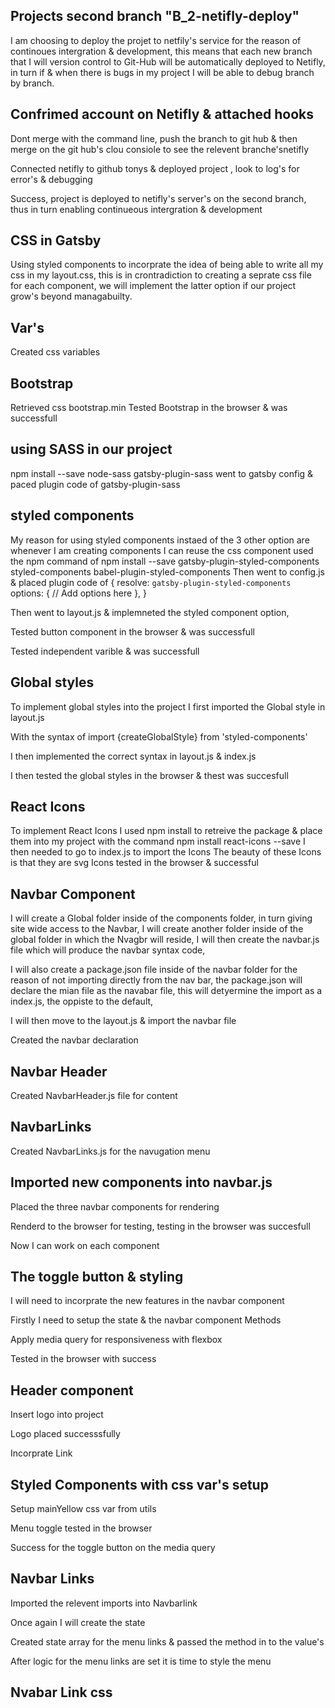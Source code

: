 ## Projects second branch "B_2-netifly-deploy"

I am choosing to deploy the projet to netfily's service for the reason of continoues intergration & development, this means that each new branch that I will version control to Git-Hub will be automatically deployed to Netifly, in turn if & when there is bugs in my project I will be able to debug branch by branch.

## Confrimed account on Netifly & attached hooks

Dont merge with the command line, push the branch to git hub & then merge on the git hub's clou consiole to see the relevent branche'snetifly

Connected netifly to github tonys & deployed project , look to log's for error's & debugging

Success, project is deployed to netifly's server's on the second branch, thus in turn enabling continueous intergration & development

## CSS in Gatsby
Using styled components to incorprate the idea of being able to write all my css in my layout.css, this is in crontradiction to creating a seprate css file for each component, we will implement the latter option if our project grow's beyond managabuilty.

## Var's
Created css variables

## Bootstrap
Retrieved css bootstrap.min
Tested Bootstrap in the browser & was successfull

## using SASS in our project
npm install --save node-sass gatsby-plugin-sass
went to gatsby config & paced plugin code of gatsby-plugin-sass

## styled components
My reason for using styled components instaed of the 3 other option are whenever I am creating components I can reuse the css component
used the npm command of
npm install --save gatsby-plugin-styled-components styled-components babel-plugin-styled-components
Then went to config.js & placed plugin code of
{
  resolve: `gatsby-plugin-styled-components`
  options: {
    // Add options here
  },
}

Then went to layout.js & implemneted the styled component option,

Tested button component in the browser & was successfull

Tested independent varible & was successfull

## Global styles
To implement global styles into the project I first imported the Global style in layout.js

With the syntax of import {createGlobalStyle} from 'styled-components'

I then implemented the correct syntax in layout.js & index.js

I then tested the global styles in the browser & thest was succesfull

## React Icons

To implement React Icons I used npm install to retreive the package & place them into my project with the command
npm install react-icons --save
I then needed to go to index.js to import the Icons
The beauty of these Icons is that they are svg
Icons tested in the browser & successful

## Navbar Component

I will create a Global folder inside of the components folder, in turn giving site wide access to the Navbar,
I will create another folder inside of the global folder in which the Nvagbr will reside, I will then create the navbar.js file which will produce the navbar syntax code,

I will also create a package.json file inside of the navbar folder for the reason of not importing directly from the nav bar, the package.json will declare the mian file as the navabar file, this will detyermine the import as a index.js, the oppiste to the default,

I will then move to the layout.js & import the navbar file

Created the navbar declaration

## Navbar Header
Created NavbarHeader.js file for content

## NavbarLinks
Created NavbarLinks.js for the navugation menu

## Imported new components into navbar.js

Placed the three navbar components for rendering 

Renderd to the browser for testing, testing in the browser was succesfull

Now I can work on each component

## The toggle button & styling

I will need to incorprate the new features in the navbar component

Firstly I need to setup the state & the navbar component Methods

Apply media query for responsiveness with flexbox

Tested in the browser with success 

## Header component

 Insert logo into project

 Logo placed successsfully

 Incorprate Link

 ## Styled Components with css var's setup

Setup mainYellow css var from utils

Menu toggle tested in the browser

Success for the toggle button on the media query

## Navbar Links

Imported the relevent imports into Navbarlink

Once again I will create the state

Created state array for the menu links & passed the method in to the value's

After logic for the menu links are set it is time to style the menu

## Nvabar Link css





